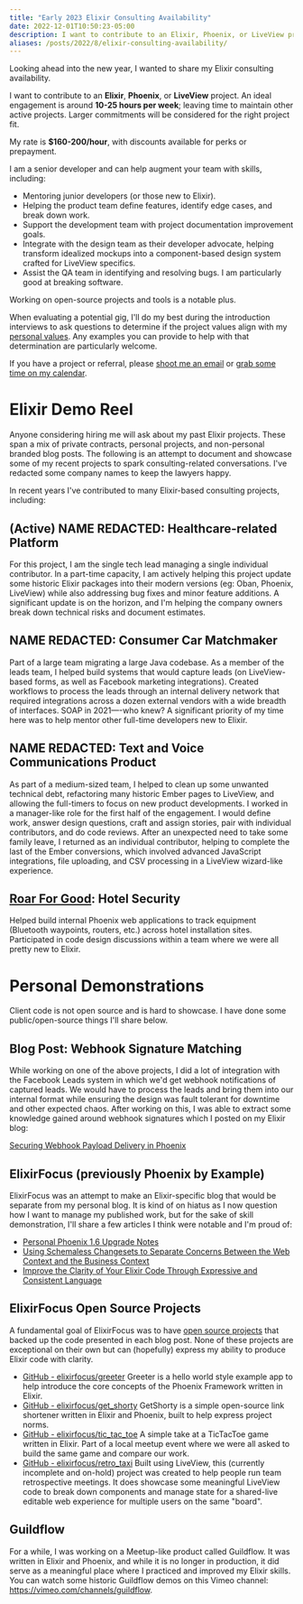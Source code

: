 ```yaml
---
title: "Early 2023 Elixir Consulting Availability"
date: 2022-12-01T10:50:23-05:00
description: I want to contribute to an Elixir, Phoenix, or LiveView project. An ideal engagement is around 10-25 hours per week.
aliases: /posts/2022/8/elixir-consulting-availability/
---
```


Looking ahead into the new year, I wanted to share my Elixir consulting availability.

I want to contribute to an **Elixir**, **Phoenix**, or **LiveView** project. An ideal engagement is around **10-25 hours per week**; leaving time to maintain other active projects. Larger commitments will be considered for the right project fit.

My rate is **$160-200/hour**, with discounts available for perks or prepayment.

I am a senior developer and can help augment your team with skills, including:

* Mentoring junior developers (or those new to Elixir).
* Helping the product team define features, identify edge cases, and break down work.
* Support the development team with project documentation improvement goals.
* Integrate with the design team as their developer advocate, helping transform idealized mockups into a component-based design system crafted for LiveView specifics.
* Assist the QA team in identifying and resolving bugs. I am particularly good at breaking software.

Working on open-source projects and tools is a notable plus. 

When evaluating a potential gig, I'll do my best during the introduction interviews to ask questions to determine if the project values align with my [personal values](https://mikezornek.com/values/). Any examples you can provide to help with that determination are particularly welcome.

If you have a project or referral, please [shoot me an email](mailto:zorn@zornlabs.com) or [grab some time on my calendar](https://savvycal.com/zorn/chat). 

# Elixir Demo Reel

Anyone considering hiring me will ask about my past Elixir projects. These span a mix of private contracts, personal projects, and non-personal branded blog posts. The following is an attempt to document and showcase some of my recent projects to spark consulting-related conversations. I've redacted some company names to keep the lawyers happy.

In recent years I've contributed to many Elixir-based consulting projects, including:

## (Active) NAME REDACTED: Healthcare-related Platform 

For this project, I am the single tech lead managing a single individual contributor. In a part-time capacity, I am actively helping this project update some historic Elixir packages into their modern versions (eg: Oban, Phoenix, LiveView) while also addressing bug fixes and minor feature additions. A significant update is on the horizon, and I'm helping the company owners break down technical risks and document estimates.

## NAME REDACTED: Consumer Car Matchmaker

Part of a large team migrating a large Java codebase. As a member of the leads team, I helped build systems that would capture leads (on LiveView-based forms, as well as Facebook marketing integrations). Created workflows to process the leads through an internal delivery network that required integrations across a dozen external vendors with a wide breadth of interfaces. SOAP in 2021—-who knew? A significant priority of my time here was to help mentor other full-time developers new to Elixir.

## NAME REDACTED: Text and Voice Communications Product

As part of a medium-sized team, I helped to clean up some unwanted technical debt, refactoring many historic Ember pages to LiveView, and allowing the full-timers to focus on new product developments. I worked in a manager-like role for the first half of the engagement. I would define work, answer design questions, craft and assign stories, pair with individual contributors, and do code reviews. After an unexpected need to take some family leave, I returned as an individual contributor, helping to complete the last of the Ember conversions, which involved advanced JavaScript integrations, file uploading, and CSV processing in a LiveView wizard-like experience.

## [Roar For Good](https://www.roarforgood.com/): Hotel Security

Helped build internal Phoenix web applications to track equipment (Bluetooth waypoints, routers, etc.) across hotel installation sites. Participated in code design discussions within a team where we were all pretty new to Elixir. 

# Personal Demonstrations

Client code is not open source and is hard to showcase. I have done some public/open-source things I'll share below.

## Blog Post: Webhook Signature Matching

While working on one of the above projects, I did a lot of integration with the Facebook Leads system in which we'd get webhook notifications of captured leads. We would have to process the leads and bring them into our internal format while ensuring the design was fault tolerant for downtime and other expected chaos. After working on this, I was able to extract some knowledge gained around webhook signatures which I posted on my Elixir blog:

[Securing Webhook Payload Delivery in Phoenix](https://elixirfocus.com/posts/securing-webhook-payload-delivery-in-phoenix/)

## ElixirFocus (previously Phoenix by Example)

ElixirFocus was an attempt to make an Elixir-specific blog that would be separate from my personal blog. It is kind of on hiatus as I now question how I want to manage my published work, but for the sake of skill demonstration, I'll share a few articles I think were notable and I'm proud of:

* [Personal Phoenix 1.6 Upgrade Notes](https://elixirfocus.com/posts/phoenix-1.6-upgrade-notes/)
* [Using Schemaless Changesets to Separate Concerns Between the Web Context and the Business Context](https://elixirfocus.com/posts/ecto-schemaless-changesets/)
* [Improve the Clarity of Your Elixir Code Through Expressive and Consistent Language](https://elixirfocus.com/posts/programming-terminology/)

## ElixirFocus Open Source Projects

A fundamental goal of ElixirFocus was to have [open source projects](https://elixirfocus.com/projects/) that backed up the code presented in each blog post. None of these projects are exceptional on their own but can (hopefully) express my ability to produce Elixir code with clarity.

* [GitHub - elixirfocus/greeter](https://github.com/elixirfocus/greeter) Greeter is a hello world style example app to help introduce the core concepts of the Phoenix Framework written in Elixir.
* [GitHub - elixirfocus/get_shorty](https://github.com/elixirfocus/get_shorty) GetShorty is a simple open-source link shortener written in Elixir and Phoenix, built to help express project norms.
* [GitHub - elixirfocus/tic_tac_toe](https://github.com/elixirfocus/tic_tac_toe) A simple take at a TicTacToe game written in Elixir. Part of a local meetup event where we were all asked to build the same game and compare our work.
* [GitHub - elixirfocus/retro_taxi](https://github.com/elixirfocus/retro_taxi)  Built using LiveView, this (currently incomplete and on-hold) project was created to help people run team retrospective meetings. It does showcase some meaningful LiveView code to break down components and manage state for a shared-live editable web experience for multiple users on the same "board".

## Guildflow

For a while, I was working on a Meetup-like product called Guildflow. It was written in Elixir and Phoenix, and while it is no longer in production, it did serve as a meaningful place where I practiced and improved my Elixir skills. You can watch some historic Guildflow demos on this Vimeo channel: <https://vimeo.com/channels/guildflow>. 
